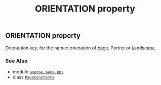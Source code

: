 ﻿---
title: ORIENTATION property
second_title: Aspose.Page for Python via .NET API References
description: 
type: docs
weight: 120
url: /python-net/aspose.page.eps/pageconstants/orientation/
is_root: false
---

## ORIENTATION property


Orientation key, for the named orienation of page, Portret or Landscape.

### See Also
* module [`aspose.page.eps`](../../)
* class [`PageConstants`](/page/python-net/aspose.page.eps/pageconstants)
